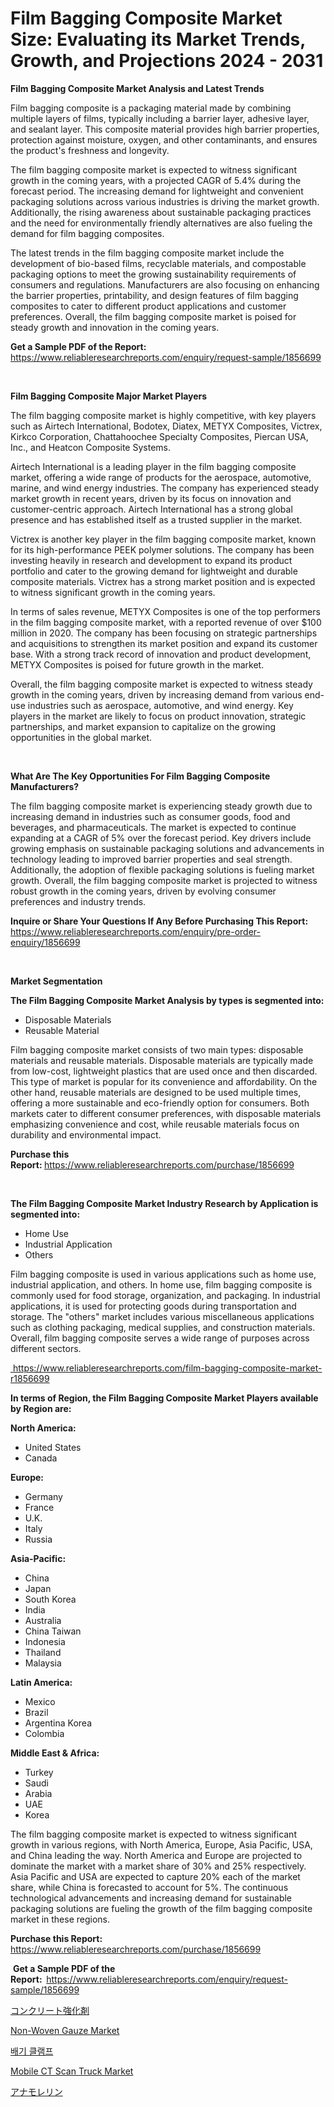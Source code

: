 <p><h1>Film Bagging Composite Market Size: Evaluating its Market Trends, Growth, and Projections 2024 - 2031</h1></p><p><strong>Film Bagging Composite Market Analysis and Latest Trends</strong></p>
<p><p>Film bagging composite is a packaging material made by combining multiple layers of films, typically including a barrier layer, adhesive layer, and sealant layer. This composite material provides high barrier properties, protection against moisture, oxygen, and other contaminants, and ensures the product's freshness and longevity.</p><p>The film bagging composite market is expected to witness significant growth in the coming years, with a projected CAGR of 5.4% during the forecast period. The increasing demand for lightweight and convenient packaging solutions across various industries is driving the market growth. Additionally, the rising awareness about sustainable packaging practices and the need for environmentally friendly alternatives are also fueling the demand for film bagging composites.</p><p>The latest trends in the film bagging composite market include the development of bio-based films, recyclable materials, and compostable packaging options to meet the growing sustainability requirements of consumers and regulations. Manufacturers are also focusing on enhancing the barrier properties, printability, and design features of film bagging composites to cater to different product applications and customer preferences. Overall, the film bagging composite market is poised for steady growth and innovation in the coming years.</p></p>
<p><strong>Get a Sample PDF of the Report:&nbsp;</strong> <a href="https://www.reliableresearchreports.com/enquiry/request-sample/1856699">https://www.reliableresearchreports.com/enquiry/request-sample/1856699</a></p>
<p>&nbsp;</p>
<p><strong>Film Bagging Composite Major Market Players</strong></p>
<p><p>The film bagging composite market is highly competitive, with key players such as Airtech International, Bodotex, Diatex, METYX Composites, Victrex, Kirkco Corporation, Chattahoochee Specialty Composites, Piercan USA, Inc., and Heatcon Composite Systems.</p><p>Airtech International is a leading player in the film bagging composite market, offering a wide range of products for the aerospace, automotive, marine, and wind energy industries. The company has experienced steady market growth in recent years, driven by its focus on innovation and customer-centric approach. Airtech International has a strong global presence and has established itself as a trusted supplier in the market.</p><p>Victrex is another key player in the film bagging composite market, known for its high-performance PEEK polymer solutions. The company has been investing heavily in research and development to expand its product portfolio and cater to the growing demand for lightweight and durable composite materials. Victrex has a strong market position and is expected to witness significant growth in the coming years.</p><p>In terms of sales revenue, METYX Composites is one of the top performers in the film bagging composite market, with a reported revenue of over $100 million in 2020. The company has been focusing on strategic partnerships and acquisitions to strengthen its market position and expand its customer base. With a strong track record of innovation and product development, METYX Composites is poised for future growth in the market.</p><p>Overall, the film bagging composite market is expected to witness steady growth in the coming years, driven by increasing demand from various end-use industries such as aerospace, automotive, and wind energy. Key players in the market are likely to focus on product innovation, strategic partnerships, and market expansion to capitalize on the growing opportunities in the global market.</p></p>
<p>&nbsp;</p>
<p><strong>What Are The Key Opportunities For Film Bagging Composite Manufacturers?</strong></p>
<p><p>The film bagging composite market is experiencing steady growth due to increasing demand in industries such as consumer goods, food and beverages, and pharmaceuticals. The market is expected to continue expanding at a CAGR of 5% over the forecast period. Key drivers include growing emphasis on sustainable packaging solutions and advancements in technology leading to improved barrier properties and seal strength. Additionally, the adoption of flexible packaging solutions is fueling market growth. Overall, the film bagging composite market is projected to witness robust growth in the coming years, driven by evolving consumer preferences and industry trends.</p></p>
<p><strong>Inquire or Share Your Questions If Any Before Purchasing This Report:</strong> <a href="https://www.reliableresearchreports.com/enquiry/pre-order-enquiry/1856699">https://www.reliableresearchreports.com/enquiry/pre-order-enquiry/1856699</a></p>
<p>&nbsp;</p>
<p><strong>Market Segmentation</strong></p>
<p><strong>The Film Bagging Composite Market Analysis by types is segmented into:</strong></p>
<p><ul><li>Disposable Materials</li><li>Reusable Material</li></ul></p>
<p><p>Film bagging composite market consists of two main types: disposable materials and reusable materials. Disposable materials are typically made from low-cost, lightweight plastics that are used once and then discarded. This type of market is popular for its convenience and affordability. On the other hand, reusable materials are designed to be used multiple times, offering a more sustainable and eco-friendly option for consumers. Both markets cater to different consumer preferences, with disposable materials emphasizing convenience and cost, while reusable materials focus on durability and environmental impact.</p></p>
<p><strong>Purchase this Report:&nbsp;</strong><a href="https://www.reliableresearchreports.com/purchase/1856699">https://www.reliableresearchreports.com/purchase/1856699</a></p>
<p>&nbsp;</p>
<p><strong>The Film Bagging Composite Market Industry Research by Application is segmented into:</strong></p>
<p><ul><li>Home Use</li><li>Industrial Application</li><li>Others</li></ul></p>
<p><p>Film bagging composite is used in various applications such as home use, industrial application, and others. In home use, film bagging composite is commonly used for food storage, organization, and packaging. In industrial applications, it is used for protecting goods during transportation and storage. The "others" market includes various miscellaneous applications such as clothing packaging, medical supplies, and construction materials. Overall, film bagging composite serves a wide range of purposes across different sectors.</p></p>
<p><a href="https://www.reliableresearchreports.com/film-bagging-composite-market-r1856699">&nbsp;https://www.reliableresearchreports.com/film-bagging-composite-market-r1856699</a></p>
<p><strong>In terms of Region, the Film Bagging Composite Market Players available by Region are:</strong></p>
<p>
    <p> <strong> North America: </strong>
        <ul>
            <li>United States</li>
            <li>Canada</li>
        </ul>
        </p> 
    <p> <strong> Europe: </strong>
        <ul>
            <li>Germany</li>
            <li>France</li>
            <li>U.K.</li>
            <li>Italy</li>
            <li>Russia</li>
        </ul>
        </p> 
    <p> <strong> Asia-Pacific: </strong>
        <ul>
            <li>China</li>
            <li>Japan</li>
            <li>South Korea</li>
            <li>India</li>
            <li>Australia</li>
            <li>China Taiwan</li>
            <li>Indonesia</li>
            <li>Thailand</li>
            <li>Malaysia</li>
        </ul>
        </p> 
    <p> <strong> Latin America: </strong>
        <ul>
            <li>Mexico</li>
            <li>Brazil</li>
            <li>Argentina Korea</li>
            <li>Colombia</li>
        </ul>
        </p> 
    <p> <strong> Middle East & Africa: </strong>
        <ul>
            <li>Turkey</li>
            <li>Saudi</li>
            <li>Arabia</li>
            <li>UAE</li>
            <li>Korea</li>
        </ul>
    </p>
    </p>
<p><p>The film bagging composite market is expected to witness significant growth in various regions, with North America, Europe, Asia Pacific, USA, and China leading the way. North America and Europe are projected to dominate the market with a market share of 30% and 25% respectively. Asia Pacific and USA are expected to capture 20% each of the market share, while China is forecasted to account for 5%. The continuous technological advancements and increasing demand for sustainable packaging solutions are fueling the growth of the film bagging composite market in these regions.</p></p>
<p><strong>Purchase this Report: </strong><a href="https://www.reliableresearchreports.com/purchase/1856699">https://www.reliableresearchreports.com/purchase/1856699</a></p>
<p>&nbsp;<strong>Get a Sample PDF of the Report:&nbsp;&nbsp;</strong><a href="https://www.reliableresearchreports.com/enquiry/request-sample/1856699">https://www.reliableresearchreports.com/enquiry/request-sample/1856699</a></p>
<p><strong></strong></p>
<p><p><a href="https://github.com/CloydAbbott2023/Market-Research-Report-List-1/blob/main/390474265300.md">コンクリート強化剤</a></p><p><a href="https://www.linkedin.com/pulse/non-woven-gauze-market-exploring-share-trends-future-growth-ohnee">Non-Woven Gauze Market</a></p><p><a href="https://github.com/chupp85/Market-Research-Report-List-1/blob/main/634636563942.md">배기 클램프</a></p><p><a href="https://www.linkedin.com/pulse/mobile-ct-scan-trucknbspmarket-focuses-market-share-size-mpnyf">Mobile CT Scan Truck Market</a></p><p><a href="https://github.com/AaronVargas43/Market-Research-Report-List-1/blob/main/866386365299.md">アナモレリン</a></p></p>